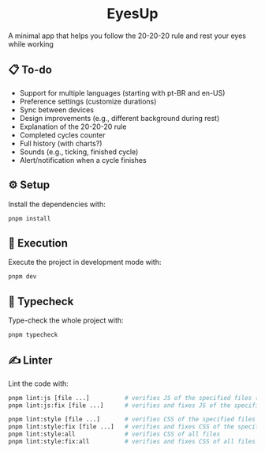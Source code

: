 <div align="center">
  <h1>EyesUp</h1>
</div>

A minimal app that helps you follow the 20-20-20 rule and rest your eyes while working

## 📋 To-do

- Support for multiple languages (starting with pt-BR and en-US)
- Preference settings (customize durations)
- Sync between devices
- Design improvements (e.g., different background during rest)
- Explanation of the 20-20-20 rule
- Completed cycles counter
- Full history (with charts?)
- Sounds (e.g., ticking, finished cycle)
- Alert/notification when a cycle finishes

## ⚙️ Setup

Install the dependencies with:

```bash
pnpm install
```

## 🚀 Execution

Execute the project in development mode with:

```bash
pnpm dev
```

## 🔣 Typecheck

Type-check the whole project with:

```bash
pnpm typecheck
```

## ✍ Linter

Lint the code with:

```bash
pnpm lint:js [file ...]          # verifies JS of the specified files (or all if file is omitted)
pnpm lint:js:fix [file ...]      # verifies and fixes JS of the specified files (or all if file is omitted)

pnpm lint:style [file ...]       # verifies CSS of the specified files
pnpm lint:style:fix [file ...]   # verifies and fixes CSS of the specified files
pnpm lint:style:all              # verifies CSS of all files
pnpm lint:style:fix:all          # verifies and fixes CSS of all files
```
